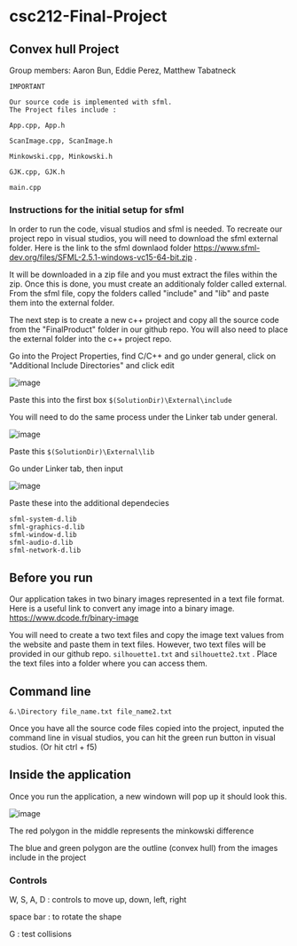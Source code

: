 # csc212-Final-Project
## Convex hull Project
Group members: Aaron Bun, Eddie Perez, Matthew Tabatneck
```
IMPORTANT 

Our source code is implemented with sfml. 
The Project files include :

App.cpp, App.h 

ScanImage.cpp, ScanImage.h

Minkowski.cpp, Minkowski.h 

GJK.cpp, GJK.h

main.cpp

```
### Instructions for the initial setup for sfml

In order to run the code, visual studios and sfml is needed. To recreate our project repo in visual studios, you will need to download the sfml external folder. Here is the link to the sfml downlaod folder https://www.sfml-dev.org/files/SFML-2.5.1-windows-vc15-64-bit.zip . 

It will be downloaded in a zip file and you must extract the files within the zip. Once this is done, you must create an additionaly folder called external. From the sfml file, copy the folders called "include" and "lib" and paste them into the external folder. 

The next step is to create a new c++ project and copy all the source code from the "FinalProduct" folder in our github repo. You will also need to place the external folder into the c++ project repo. 

Go into the Project Properties, find C/C++ and go under general, click on "Additional Include Directories" and click edit

![image](https://user-images.githubusercontent.com/114605559/205793804-b826c28e-b5fa-4ab3-99e9-f8803e560989.png)

Paste this into the first box `$(SolutionDir)\External\include`

You will need to do the same process under the Linker tab under general. 

![image](https://user-images.githubusercontent.com/114605559/205794184-7b39872e-7bfe-4614-bacf-4d411caa823d.png)

Paste this `$(SolutionDir)\External\lib`

Go under Linker tab, then input

![image](https://user-images.githubusercontent.com/114605559/205794433-a8f55c60-f7ca-4bb6-bd6c-f6d621704f6a.png)

Paste these into the additional dependecies 
```
sfml-system-d.lib
sfml-graphics-d.lib
sfml-window-d.lib
sfml-audio-d.lib
sfml-network-d.lib
```
## Before you run

Our application takes in two binary images represented in a text file format. Here is a useful link to convert any image into a binary image. https://www.dcode.fr/binary-image

You will need to create a two text files and copy the image text values from the website and paste them in text files. However, two text files will be provided in our github repo. `silhouette1.txt` and `silhouette2.txt` . Place the text files into a folder where you can access them.

## Command line
```
&.\Directory file_name.txt file_name2.txt
```
Once you have all the source code files copied into the project, inputed the command line in visual studios, you can hit the green run button in visual studios. (Or hit ctrl + f5)

## Inside the application
Once you run the application, a new windown will pop up it should look this. 

![image](https://user-images.githubusercontent.com/114605559/205797463-a8530de0-f5ca-4ac5-ba83-2afd04c59159.png)

The red polygon in the middle represents the minkowski difference

The blue and green polygon are the outline (convex hull) from the images include in the project

### Controls
W, S, A, D : controls to move up, down, left, right

space bar : to rotate the shape

G : test collisions 
